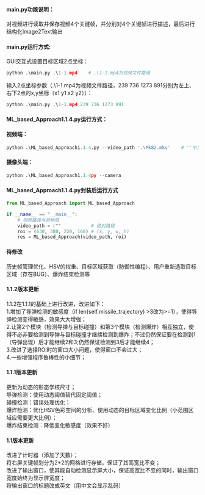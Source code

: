 #### main.py功能说明：
对视频进行读取并保存视频4个关键帧，并分别对4个关键帧进行描述，最后进行结构化Image2Text输出
#### main.py运行方式:
GUI交互式设置目标区域2点坐标：
```python
python .\main.py .\1-1.mp4    # .\1-1.mp4为视频文件路径
```
输入2点坐标参数（.\1-1.mp4为视频文件路径，239 736 1273 891分别为左上、右下2点的x,y坐标（x1 y1 x2 y2））：
```python
python .\main.py .\1-1.mp4 239 736 1273 891   
```
#### ML_based_Approach1.1.4.py运行方式：
#### 视频端：
```python
python .\ML_based_Approach1.1.4.py --video_path '.\Mk82.mkv'    # ''中为视频文件名称
```
#### 摄像头端：
```python
python .\ML_based_Approach1.1.4py --camera
```
#### ML_based_Approach1.1.4.py封装后运行方式
```python
from ML_based_Approach import ML_based_Approach

if __name__ == "__main__":
    # 视频路径与目标框 
    video_path = r""           # 绝对路径
    roi = (630, 380, 220, 160) # (x, y, w, h)
    res = ML_based_Approach(video_path, roi)
```
#### 待修改
历史帧管理优化、HSV的权重、目标区域获取（防御性编程）、用户重新选取目标区域（存在BUG）、爆炸结束检测等<br>
#### 1.1.2版本更新
1.1.2在1.1.1的基础上进行改进，改进如下：<br>
1.增加了导弹检测的敏感度（if len(self.missile_trajectory) >3改为>=1），使得导弹检测变得敏感，效果大大增强；<br>
2.让第2个模块（检测导弹与目标碰撞）和第3个模块（检测爆炸）相互独立，使得不必非要检测到导弹与目标碰撞才继续检测到爆炸；不过仍然保证要在检测到1（导弹出现）后才能继续2和3;仍然保证检测到3后才能继续4；<br>
3.改进了选择ROI时的窗口大小问题，使得窗口不会过大；<br>
4.一些增强程序鲁棒性的小细节；<br>
#### 1.1.1版本更新
更新为动态的形态学核尺寸；<br>
导弹检测：使用动态阈值替代固定阈值；<br>
碰撞检测：错误处理优化；<br>
爆炸检测：优化HSV色彩空间的分析、使用动态的目标区域变化比例（小范围区域应需要更大比例）；<br>
爆炸结束检测：降低变化敏感度（效果不好）<br>
#### 1.1版本更新
改进了计时器（添加了天数）；<br>
将右屏关键帧划分为2*2的网格进行存储，保证了其高宽比不变；<br>
改进了输出窗口，使其能自动检测显示屏大小，保证高宽比不变的同时，输出窗口宽度始终为显示屏宽度；<br>
将输出窗口的标题改成英文（用中文会显示乱码）<br>
